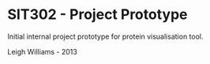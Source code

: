 # SIT302 - Project Prototype

Initial internal project prototype for protein visualisation tool.

Leigh Williams - 2013
